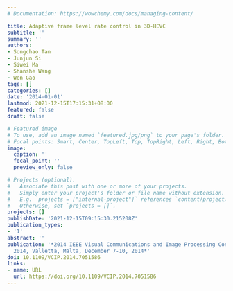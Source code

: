 ```yaml
---
# Documentation: https://wowchemy.com/docs/managing-content/

title: Adaptive frame level rate control in 3D-HEVC
subtitle: ''
summary: ''
authors:
- Songchao Tan
- Junjun Si
- Siwei Ma
- Shanshe Wang
- Wen Gao
tags: []
categories: []
date: '2014-01-01'
lastmod: 2021-12-15T17:15:31+08:00
featured: false
draft: false

# Featured image
# To use, add an image named `featured.jpg/png` to your page's folder.
# Focal points: Smart, Center, TopLeft, Top, TopRight, Left, Right, BottomLeft, Bottom, BottomRight.
image:
  caption: ''
  focal_point: ''
  preview_only: false

# Projects (optional).
#   Associate this post with one or more of your projects.
#   Simply enter your project's folder or file name without extension.
#   E.g. `projects = ["internal-project"]` references `content/project/deep-learning/index.md`.
#   Otherwise, set `projects = []`.
projects: []
publishDate: '2021-12-15T09:15:30.215208Z'
publication_types:
- '1'
abstract: ''
publication: '*2014 IEEE Visual Communications and Image Processing Conference, VCIP
  2014, Valletta, Malta, December 7-10, 2014*'
doi: 10.1109/VCIP.2014.7051586
links:
- name: URL
  url: https://doi.org/10.1109/VCIP.2014.7051586
---
```

